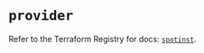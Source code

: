 # `provider`

Refer to the Terraform Registry for docs: [`spotinst`](https://registry.terraform.io/providers/spotinst/spotinst/1.180.1/docs).
